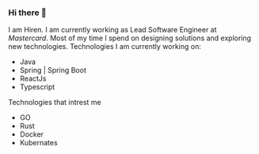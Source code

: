 ### Hi there 👋

<!--
**hirenpandit/hirenpandit** is a ✨ _special_ ✨ repository because its `README.md` (this file) appears on your GitHub profile.

Here are some ideas to get you started:

- 🔭 I’m currently working on ...
- 🌱 I’m currently learning ...
- 👯 I’m looking to collaborate on ...
- 🤔 I’m looking for help with ...
- 💬 Ask me about ...
- 📫 How to reach me: ...
- 😄 Pronouns: ...
- ⚡ Fun fact: ...
-->
I am Hiren. I am currently working as Lead Software Engineer at *Mastercard*. Most of my time I spend on designing solutions and exploring new technologies. Technologies I am currently working on:
- Java
- Spring | Spring Boot
- ReactJs
- Typescript

Technologies that intrest me
- GO
- Rust
- Docker
- Kubernates
